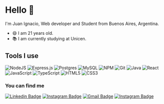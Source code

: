 # Hello 👋
I'm Juan Ignacio, Web developer and Student from Buenos Aires, Argentina.

- 😄 I am 21 years old.
- 📚 I am currently studying at Unicen.

## Tools I use
![NodeJS](https://img.shields.io/badge/node.js-6DA55F?style=for-the-badge&logo=node.js&logoColor=white)
![Express.js](https://img.shields.io/badge/express.js-%23404d59.svg?style=for-the-badge&logo=express&logoColor=%2361DAFB)
![Postgres](https://img.shields.io/badge/postgres-%23316192.svg?style=for-the-badge&logo=postgresql&logoColor=white)
![MySQL](https://img.shields.io/badge/mysql-4479A1.svg?style=for-the-badge&logo=mysql&logoColor=white)
![NPM](https://img.shields.io/badge/NPM-%23CB3837.svg?style=for-the-badge&logo=npm&logoColor=white)
![Git](https://img.shields.io/badge/git-%23F05033.svg?style=for-the-badge&logo=git&logoColor=white)
![Java](https://img.shields.io/badge/java-%23ED8B00.svg?style=for-the-badge&logo=openjdk&logoColor=white)
![React](https://img.shields.io/badge/react-%2320232a.svg?style=for-the-badge&logo=react&logoColor=%2361DAFB)
![JavaScript](https://img.shields.io/badge/javascript-%23323330.svg?style=for-the-badge&logo=javascript&logoColor=%23F7DF1E)
![TypeScript](https://img.shields.io/badge/typescript-%23007ACC.svg?style=for-the-badge&logo=typescript&logoColor=white)
![HTML5](https://img.shields.io/badge/html5-%23E34F26.svg?style=for-the-badge&logo=html5&logoColor=white)
![CSS3](https://img.shields.io/badge/css3-%231572B6.svg?style=for-the-badge&logo=css3&logoColor=white)

### You can find me
[![Linkedin Badge](https://img.shields.io/badge/-jiechevarria-blue?style=flat&logo=Linkedin&logoColor=white&link=https://www.linkedin.com/in/juan-ignacio-echevarria-524356322/)](https://www.linkedin.com/in/juan-ignacio-echevarria-524356322)
[![Instagram Badge](https://img.shields.io/badge/-@nachoechevarria3-purple?style=flat&logo=instagram&logoColor=white&link=https://www.instagram.com/nachoechevarria3/)](https://www.instagram.com/nachoechevarria3)
[![Gmail Badge](https://img.shields.io/badge/-echevarriajignacio-c14438?style=flat&logo=Gmail&logoColor=white&link=mailto:jessicalim813@gmail.com)](mailto:echevarriajignacio@gmail.com)
[![Instagram Badge](https://img.shields.io/badge/-JIgnacioEchevarria-black?style=flat&logo=Github&logoColor=white&link=https://github.com/JIgnacioEchevarria)](https://github.com/JIgnacioEchevarria)
